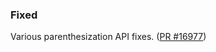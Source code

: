 ### Fixed

Various parenthesization API fixes. ([PR #16977](https://github.com/dotnet/fsharp/pull/16977)) 
